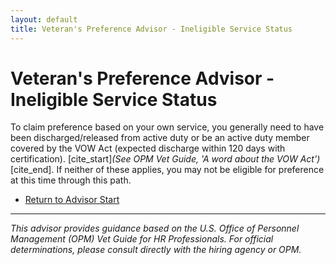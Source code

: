 ```yaml
---
layout: default
title: Veteran's Preference Advisor - Ineligible Service Status
---
```


# Veteran's Preference Advisor - Ineligible Service Status

To claim preference based on your own service, you generally need to have been discharged/released from active duty or be an active duty member covered by the VOW Act (expected discharge within 120 days with certification). [cite_start]*(See OPM Vet Guide, 'A word about the VOW Act')*[cite_end]. If neither of these applies, you may not be eligible for preference at this time through this path.

* [Return to Advisor Start](start.md)

---
*This advisor provides guidance based on the U.S. Office of Personnel Management (OPM) Vet Guide for HR Professionals. For official determinations, please consult directly with the hiring agency or OPM.*
